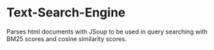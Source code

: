# Text-Search-Engine
Parses html documents with JSoup to be used in query searching with BM25 scores and cosine similarity scores.  
